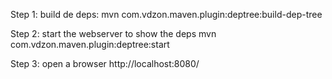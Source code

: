 
 Step 1: build de deps:
 mvn com.vdzon.maven.plugin:deptree:build-dep-tree
 
 Step 2: start the webserver to show the deps
 mvn com.vdzon.maven.plugin:deptree:start
  
 Step 3: open a browser 
 http://localhost:8080/
   